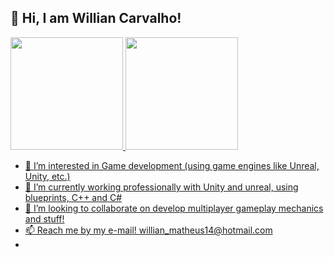 ## 👋 Hi, I am Willian Carvalho!

<div>
 <a href="https://www.linkedin.com/in/willian-carvalho/">
 <img height="180em" src="https://github-readme-stats.vercel.app/api?username=WilliCarvalho&hide=contribs&count_private=true&show_icons=true&theme=algolia"/>
 <img height="180em" src="https://github-readme-stats.vercel.app/api/top-langs/?username=WilliCarvalho&layout=compact&hide=javascript,hlsl,objective-c,css,shaderlab,glsl&theme=algolia"/>
</div>

- 👀 I’m interested in Game development (using game engines like Unreal, Unity, etc.)
- 🌱 I’m currently working professionally with Unity and unreal, using blueprints, C++ and C#
- 💞️ I’m looking to collaborate on develop multiplayer gameplay mechanics and stuff!
- 📫 Reach me by my e-mail! willian_matheus14@hotmail.com
- 
